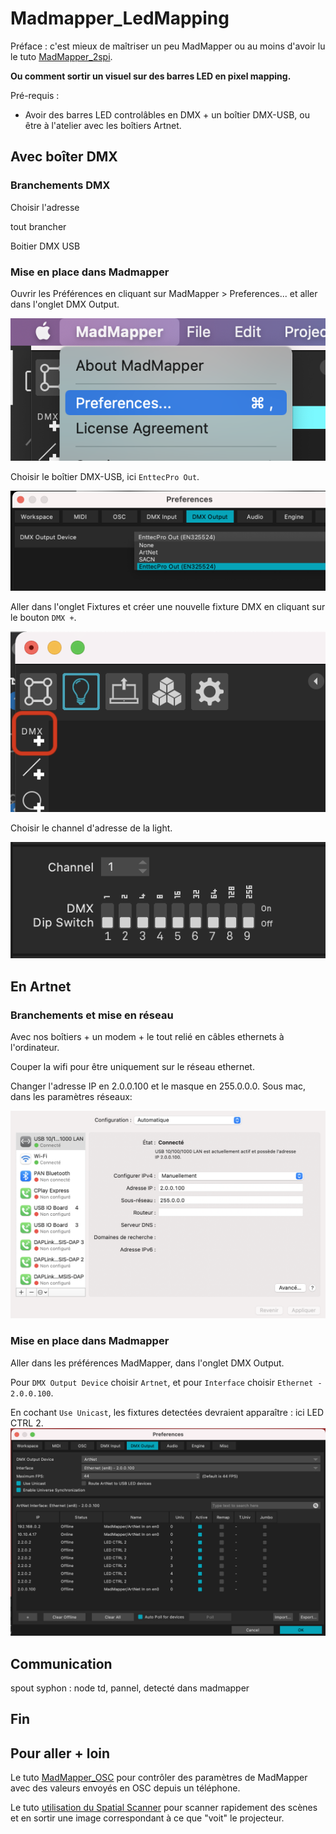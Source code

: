 # Madmapper_LedMapping

Préface : 
c'est mieux de maîtriser un peu MadMapper ou au moins d'avoir lu le tuto [MadMapper_2spi](https://github.com/LucieMrc/Madmapper_2spi).

**Ou comment sortir un visuel sur des barres LED en pixel mapping.**

Pré-requis :
- Avoir des barres LED controlâbles en DMX + un boîtier DMX-USB, ou être à l'atelier avec les boîtiers Artnet.

## Avec boîter DMX

### Branchements DMX

Choisir l'adresse

tout brancher

Boitier DMX USB

### Mise en place dans Madmapper

Ouvrir les Préférences en cliquant sur MadMapper > Preferences... et aller dans l'onglet DMX Output.

![Screenshot de l'interface de MadMapper](./images/screen1.png)

Choisir le boîtier DMX-USB, ici `EnttecPro Out`.

![Screenshot de l'interface de MadMapper](./images/screen2.png)

Aller dans l'onglet Fixtures et créer une nouvelle fixture DMX en cliquant sur le bouton `DMX +`.

![Screenshot de l'interface de MadMapper](./images/screen3.png)

Choisir le channel d'adresse de la light.

![Screenshot de l'interface de MadMapper](./images/screen4.png)

## En Artnet

### Branchements et mise en réseau

Avec nos boîtiers + un modem + le tout relié en câbles ethernets à l'ordinateur.

Couper la wifi pour être uniquement sur le réseau ethernet.

Changer l'adresse IP en 2.0.0.100 et le masque en 255.0.0.0. 
Sous mac, dans les paramètres réseaux:

![Screenshot de l'interface de MadMapper](./images/screen5.png)

### Mise en place dans Madmapper

Aller dans les préférences MadMapper, dans l'onglet DMX Output.

Pour `DMX Output Device` choisir `Artnet`, et pour `Interface` choisir `Ethernet - 2.0.0.100`.

En cochant `Use Unicast`, les fixtures detectées devraient apparaître : ici LED CTRL 2.
![Screenshot de l'interface de MadMapper](./images/screen6.png)



## Communication

spout syphon : node td, pannel, detecté dans madmapper

## Fin

## Pour aller + loin

Le tuto [MadMapper_OSC](https://github.com/LucieMrc/MadMapper_OSC) pour contrôler des paramètres de MadMapper avec des valeurs envoyés en OSC depuis un téléphone.

Le tuto [utilisation du Spatial Scanner](https://github.com/LucieMrc/MadMapper-SpatialScanner-Tuto) pour scanner rapidement des scènes et en sortir une image correspondant à ce que "voit" le projecteur.